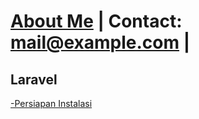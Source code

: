 # [About Me](https://github.com/antare74) | Contact: mail@example.com |


## Laravel
  [-Persiapan Instalasi](persyaratan-laravel.html)
